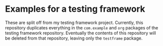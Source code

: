 # Examples for a testing framework

These are split off from my testing framework project. Currently, this 
repository duplicates everything in the `com.example` and `org` packages of the 
testing framework repository. Eventually the contents of this repository will be 
deleted from that repository, leaving only the `testframe` package.
